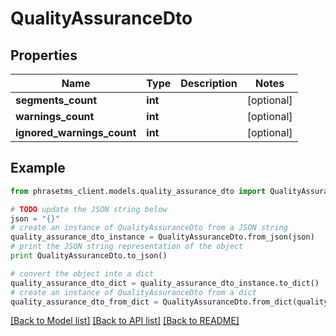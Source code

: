 # QualityAssuranceDto

## Properties

| Name                       | Type    | Description | Notes      |
| -------------------------- | ------- | ----------- | ---------- |
| **segments_count**         | **int** |             | [optional] |
| **warnings_count**         | **int** |             | [optional] |
| **ignored_warnings_count** | **int** |             | [optional] |

## Example

```python
from phrasetms_client.models.quality_assurance_dto import QualityAssuranceDto

# TODO update the JSON string below
json = "{}"
# create an instance of QualityAssuranceDto from a JSON string
quality_assurance_dto_instance = QualityAssuranceDto.from_json(json)
# print the JSON string representation of the object
print QualityAssuranceDto.to_json()

# convert the object into a dict
quality_assurance_dto_dict = quality_assurance_dto_instance.to_dict()
# create an instance of QualityAssuranceDto from a dict
quality_assurance_dto_from_dict = QualityAssuranceDto.from_dict(quality_assurance_dto_dict)
```

[[Back to Model list]](../README.md#documentation-for-models) [[Back to API list]](../README.md#documentation-for-api-endpoints) [[Back to README]](../README.md)
